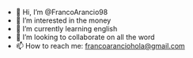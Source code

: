 - 👋 Hi, I’m @FrancoArancio98
- 👀 I’m interested in the money
- 🌱 I’m currently learning english
- 💞️ I’m looking to collaborate on all the word
- 📫 How to reach me: francoaranciohola@gmail.com

<!---
FrancoArancio98/FrancoArancio98 is a ✨ special ✨ repository because its `README.md` (this file) appears on your GitHub profile.
You can click the Preview link to take a look at your changes.
--->
